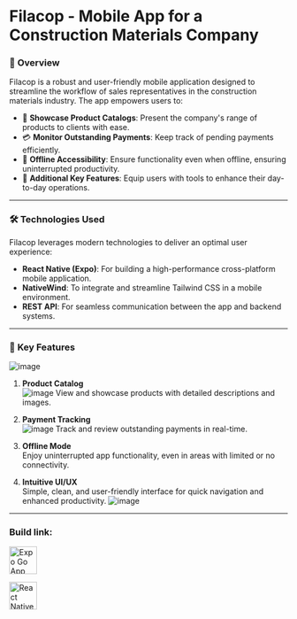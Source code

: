# Filacop - Mobile App for a Construction Materials Company

### 🚀 **Overview**
Filacop is a robust and user-friendly mobile application designed to streamline the workflow of sales representatives in the construction materials industry. The app empowers users to:

- 📖 **Showcase Product Catalogs**: Present the company's range of products to clients with ease.
- 💳 **Monitor Outstanding Payments**: Keep track of pending payments efficiently.
- 📶 **Offline Accessibility**: Ensure functionality even when offline, ensuring uninterrupted productivity.
- 🔧 **Additional Key Features**: Equip users with tools to enhance their day-to-day operations.

---

### 🛠️ **Technologies Used**
Filacop leverages modern technologies to deliver an optimal user experience:

- **React Native (Expo)**: For building a high-performance cross-platform mobile application.
- **NativeWind**: To integrate and streamline Tailwind CSS in a mobile environment.
- **REST API**: For seamless communication between the app and backend systems.

---

### 📱 **Key Features**
![image](https://github.com/user-attachments/assets/09030486-e264-4fd0-a5e6-73a36a33dd17)

1. **Product Catalog**  
![image](https://github.com/user-attachments/assets/530f8aad-5f7b-49f6-ba0f-98bda6b84106)
   View and showcase products with detailed descriptions and images.
2. **Payment Tracking**  
   ![image](https://github.com/user-attachments/assets/40cbc3a6-bd22-4b7a-908a-918f0a11ddbd)
   Track and review outstanding payments in real-time.

3. **Offline Mode**  
   Enjoy uninterrupted app functionality, even in areas with limited or no connectivity.

4. **Intuitive UI/UX**  
   Simple, clean, and user-friendly interface for quick navigation and enhanced productivity.
![image](https://github.com/user-attachments/assets/556c13f1-b999-4002-8006-3b232c6db026)

---
### Build link:

<p align="left"> 
   <a href="https://expo.dev/accounts/ayoub_devv/projects/flatcop/builds/e64155b5-f5ea-404f-ad46-bfc11d58ec19" target="_blank" rel="noreferrer">
      <img src="https://www.cdnlogo.com/logos/e/72/expo-go-app.svg" alt="Expo Go App" width="50" height="50" />
   </a>
</p>

<p align="left">  
   <a href="https://expo.dev/accounts/ayoub_devv/projects/flatcop/builds/e64155b5-f5ea-404f-ad46-bfc11d58ec19" target="_blank" rel="noreferrer">
   <img src="https://upload.wikimedia.org/wikipedia/commons/a/a7/React-icon.svg" alt="React Native" width="50" height="50" />
   </a>
</p>


